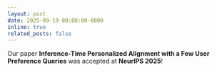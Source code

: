 ```yaml
---
layout: post
date: 2025-09-19 00:00:00-0000
inline: true
related_posts: false
---
```


Our paper <strong>Inference-Time Personalized Alignment with a Few User Preference Queries</strong> was accepted at <strong>NeurIPS 2025</strong>!